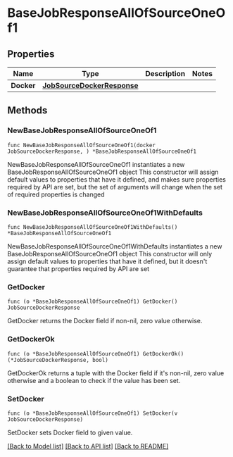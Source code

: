 # BaseJobResponseAllOfSourceOneOf1

## Properties

Name | Type | Description | Notes
------------ | ------------- | ------------- | -------------
**Docker** | [**JobSourceDockerResponse**](JobSourceDockerResponse.md) |  | 

## Methods

### NewBaseJobResponseAllOfSourceOneOf1

`func NewBaseJobResponseAllOfSourceOneOf1(docker JobSourceDockerResponse, ) *BaseJobResponseAllOfSourceOneOf1`

NewBaseJobResponseAllOfSourceOneOf1 instantiates a new BaseJobResponseAllOfSourceOneOf1 object
This constructor will assign default values to properties that have it defined,
and makes sure properties required by API are set, but the set of arguments
will change when the set of required properties is changed

### NewBaseJobResponseAllOfSourceOneOf1WithDefaults

`func NewBaseJobResponseAllOfSourceOneOf1WithDefaults() *BaseJobResponseAllOfSourceOneOf1`

NewBaseJobResponseAllOfSourceOneOf1WithDefaults instantiates a new BaseJobResponseAllOfSourceOneOf1 object
This constructor will only assign default values to properties that have it defined,
but it doesn't guarantee that properties required by API are set

### GetDocker

`func (o *BaseJobResponseAllOfSourceOneOf1) GetDocker() JobSourceDockerResponse`

GetDocker returns the Docker field if non-nil, zero value otherwise.

### GetDockerOk

`func (o *BaseJobResponseAllOfSourceOneOf1) GetDockerOk() (*JobSourceDockerResponse, bool)`

GetDockerOk returns a tuple with the Docker field if it's non-nil, zero value otherwise
and a boolean to check if the value has been set.

### SetDocker

`func (o *BaseJobResponseAllOfSourceOneOf1) SetDocker(v JobSourceDockerResponse)`

SetDocker sets Docker field to given value.



[[Back to Model list]](../README.md#documentation-for-models) [[Back to API list]](../README.md#documentation-for-api-endpoints) [[Back to README]](../README.md)


